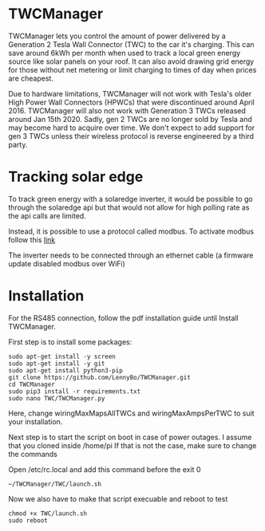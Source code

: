 # TWCManager
TWCManager lets you control the amount of power delivered by a Generation 2 Tesla Wall Connector (TWC) to the car it's charging.  This can save around 6kWh per month when used to track a local green energy source like solar panels on your roof.  It can also avoid drawing grid energy for those without net metering or limit charging to times of day when prices are cheapest.

Due to hardware limitations, TWCManager will not work with Tesla's older High Power Wall Connectors (HPWCs) that were discontinued around April 2016.  TWCManager will also not work with Generation 3 TWCs released around Jan 15th 2020.  Sadly, gen 2 TWCs are no longer sold by Tesla and may become hard to acquire over time.  We don't expect to add support for gen 3 TWCs unless their wireless protocol is reverse engineered by a third party.

# Tracking solar edge
To track green energy with a solaredge inverter, it would be possible to go through the solaredge api but that would not allow for high polling rate as the api calls are limited.

Instead, it is possible to use a protocol called modbus. To activate modbus follow this [link](https://www.solaredge.com/sites/default/files/sunspec-implementation-technical-note.pdf)

The inverter needs to be connected through an ethernet cable (a firmware update disabled modbus over WiFi)

# Installation
For the RS485 connection, follow the pdf installation guide until Install TWCManager.

First step is to install some packages:

```
sudo apt-get install -y screen
sudo apt-get install -y git
sudo apt-get install python3-pip
git clone https://github.com/LennyBo/TWCManager.git
cd TWCManager
sudo pip3 install -r requirements.txt
sudo nano TWC/TWCManager.py
```

Here, change wiringMaxMapsAllTWCs and wiringMaxAmpsPerTWC to suit your installation.

Next step is to start the script on boot in case of power outages. I assume that you cloned inside /home/pi
If that is not the case, make sure to change the commands

Open /etc/rc.local and add this command before the exit 0
```
~/TWCManager/TWC/launch.sh
```
Now we also have to make that script execuable and reboot to test

```
chmod +x TWC/launch.sh
sudo reboot
```

